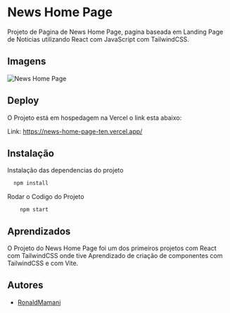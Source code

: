 
# News Home Page

Projeto de Pagina de News Home Page, pagina baseada em Landing Page de Noticias utilizando React com JavaScript com TailwindCSS.
## Imagens

![News Home Page](https://res.cloudinary.com/dz209s6jk/image/upload/f_auto,q_auto,w_900/Screenshots/tbf4omx8dwhffpiarrtc.jpg)


## Deploy

O Projeto está em hospedagem na Vercel o link esta abaixo:

Link: https://news-home-page-ten.vercel.app/

## Instalação

Instalação das dependencias do projeto

```bash
  npm install
```

Rodar o Codigo do Projeto

```
    npm start
```
    
## Aprendizados

O Projeto do News Home Page foi um dos primeiros projetos com React com TailwindCSS onde tive Aprendizado de criação de componentes com TailwindCSS e com Vite.

## Autores

- [RonaldMamani](https://github.com/RonaldMamani)

